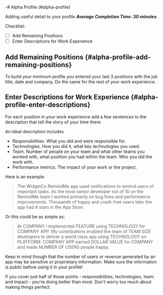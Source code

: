 -# Alpha Profile {#alpha-profile}

Adding useful detail to your profile
***Average Completion Time: 30 minutes***

Checklist:

- [ ] Add Remaining Positions
- [ ] Enter Descriptions for Work Experience

## Add Remaining Positions {#alpha-profile-add-remaining-positions}
To build your minimum profile you entered your last 3 positions with the job title, date and company. Do the same for the rest of your work experience.

## Enter Descriptions for Work Experience {#alpha-profile-enter-descriptions}

For each position in your work experience add a few sentences to the description that tell the story of your time there. 

An ideal description includes

- Responsibilities.
What you did and were responsible for.
- Technologies.
How you did it, what key technologies you used.
- Team. Number of people on your team and what other teams you worked with, what position you had within the team.
Who you did the work with.
- Performance metrics.
The impact of your work or the project.

Here is an example:

> The WidgetCo RemindMe app used notifications to remind users of important tasks. As the most senior developer out of 10 on the RemindMe team I worked primarily on bug fixes and performance improvements. Thousands of happy and crash-free users later the app had 4 stars in the App Store.
>

Or this could be as simple as:

> At COMPANY I implemented FEATURE using TECHNOLOGY for COMPANY APP. My contributions enabled the team of TEAM SIZE developers to deliver a world class app using TECHNOLOGY on PLATFORM. COMPANY APP earned DOLLAR VALUE for COMPANY and made NUMBER OF USERS people happy.
> 

Keep in mind though that the number of users or revenue generated by an app may be sensitive or proprietary information. Make sure the information is public before using it in your profile!

If you cover just half of those points - responsibilities, technologies, team and impact - you're doing better than most. Don't worry too much about making things perfect.
